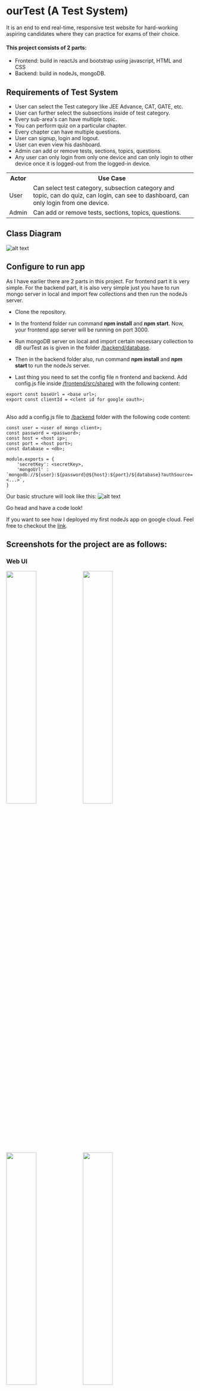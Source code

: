 # ourTest (A Test System)

It is an end to end real-time, responsive test website for 
hard-working aspiring candidates where they can practice for
exams of their choice.

#### This project consists of 2 parts:
- Frontend: build in reactJs and bootstrap using javascript, HTML
 and CSS
- Backend: build in nodeJs, mongoDB.

## Requirements of Test System
- User can select the Test category like JEE Advance, CAT, GATE, etc.
- User can further select the subsections inside of test category.
- Every sub-area's can have multiple topic.
- You can perform quiz on a particular chapter.
- Every chapter can have multiple questions.
- User can signup, login and logout.
- User can even view his dashboard.
- Admin can add or remove tests, sections, topics, questions.
- Any user can only login from only one device and can only login
to other device once it is logged-out from the logged-in device.

<table style="width: 100%">
    <tr>
        <th>Actor</th>
        <th>Use Case</th>
    </tr>
    <tr>
        <td>User</td>
        <td>
            Can select test category, subsection category and topic,
            can do quiz, can login, can see to dashboard, can only
            login from one device.
        </td>
    </tr>
    <tr>
            <td>Admin</td>
            <td>
                Can add or remove tests, sections, topics, questions.
            </td>
        </tr>
</table>

## Class Diagram
![alt text](images/classDig.png)

## Configure to run app
As I have earlier there are 2 parts in this project. For frontend
part it is very simple. For the backend part, it is also very 
simple just you have to run mongo server in local and import 
few collections and then run the nodeJs server.

- Clone the repository.
- In the frontend folder run command <b>npm install</b> and 
<b>npm start</b>. 
Now, your frontend app server will be running on port 3000.
- Run mongoDB server on local and import certain necessary 
collection to dB ourTest as is given in the folder 
<a href="/backend/database">/backend/database</a>.
- Then in the backend folder also, run command <b>npm install</b> and <b>npm start </b> 
to run the nodeJs server.

- Last thing you need to set the config file n frontend
and backend. 
Add config.js file inside
<a href="/frontend/src/shared">/frontend/src/shared</a>
with the following content:
```
export const baseUrl = <base url>;
export const clientId = <clent id for google oauth>;

```
<br>
Also add a config.js file to 
<a href="/backend">/backend</a> folder with the 
following code content:

```
const user = <user of mongo client>;
const password = <password>;
const host = <host ip>;
const port = <host port>;
const database = <db>;

module.exports = {
    'secretKey': <secretKey>,
    'mongoUrl' : `mongodb://${user}:${password}@${host}:${port}/${database}?authSource=<...>`,
}
```

Our basic structure will look like this:
![alt text](images/flowDig.jpeg)

Go head and have a code look!

If you want to see how I deployed my first
nodeJs app on google cloud. Feel free to
checkout the <a href="https://rohitsingh-68836.medium.com/deploy-your-first-node-js-and-mongodb-app-on-google-cloud-51c2488aa8d8">link</a>.

## Screenshots for the project are as follows:

### Web UI

<div>
<img src="images/web/pic19.png" width="40%">
<img src="images/web/pic20.png" width="40%">
</div>
<div>
<img src="images/web/pic20_.png" width="40%">
<img src="images/web/pic21.png" width="40%">
</div>
<div>
<img src="images/web/pic22.png" width="40%">
<img src="images/web/pic23.png" width="40%">
</div>
<div>
<img src="images/web/pic25.png" width="40%">

</div>


### Mobile UI

<div>
<img src="images/mobile/pic1.png" width="30%">
<img src="images/mobile/pic2.png" width="30%">
<img src="images/mobile/pic3.png" width="30%">
</div>

<div>
<img src="images/mobile/pic3.png" width="30%">
<img src="images/mobile/pic4.png" width="30%">
<img src="images/mobile/pic5.png" width="30%">
</div>

<div>
<img src="images/mobile/pic6.png" width="30%">
<img src="images/mobile/pic7.png" width="30%">
<img src="images/mobile/pic8.png" width="30%">
</div>

<div>
<img src="images/mobile/pic11.png" width="30%">
<img src="images/mobile/pic12.png" width="30%">
<img src="images/mobile/pic13.png" width="30%">
</div>

<div>
<img src="images/mobile/pic14.png" width="30%">
<img src="images/mobile/pic15.png" width="30%">
<img src="images/mobile/pic16.png" width="30%">
</div>
<div>
<img src="images/mobile/pic17.png" width="30%">
<img src="images/mobile/pic18.png" width="30%">
</div>


<i><b>Happy Visiting!</b></i>
